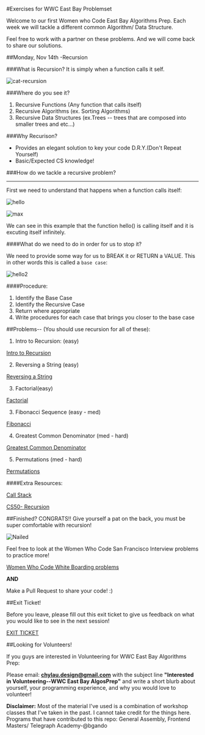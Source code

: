 #Exercises for WWC East Bay Problemset

Welcome to our first Women who Code East Bay Algorithms Prep.  Each week we will tackle a different common Algorithm/ Data Structure.

Feel free to work with a partner on these problems.  And we will come back to share our solutions.  

##Monday, Nov 14th -Recursion

###What is Recursion?
  It is simply when a function calls it self. 
  
![cat-recursion](https://cloud.githubusercontent.com/assets/10103582/20289242/a75498be-aa8d-11e6-8b93-9e13292f27d0.gif)
  
###Where do you see it?
1. Recursive Functions (Any function that calls itself)
2. Recursive Algorithms (ex. Sorting Algorithms)
3. Recursive Data Structures (ex.Trees -- trees that are composed into smaller trees and etc...)

###Why Recurison?
  - Provides an elegant solution to key your code D.R.Y.(Don't Repeat Yourself) 
  - Basic/Expected CS knowledge!
  
###How do we tackle a recursive problem?
<hr>

First we need to understand that happens when a function calls itself:

![hello](https://cloud.githubusercontent.com/assets/10103582/20289013/483ea0f0-aa8c-11e6-9be6-a708f4cbc01a.png)

![max](https://cloud.githubusercontent.com/assets/10103582/20289052/5dd3c026-aa8c-11e6-90d9-01cb6deceb98.png)

We can see in this example that the function hello() is calling itself and it is excuting itself infinitely.


####What do we need to do in order for us to stop it?

We need to provide some way for us to BREAK it or RETURN a VALUE.
This in other words this is called a `base case`:

![hello2](https://cloud.githubusercontent.com/assets/10103582/20289016/49ec5fb4-aa8c-11e6-8c43-98d693fd0f7d.png)

####Procedure:

1. Identify the Base Case
2. Identify the Recursive Case
3. Return where appropriate
4. Write procedures for each case that brings you closer to the base case
 

##Problems-- (You should use recursion for all of these):
1. Intro to Recursion: (easy)

[Intro to Recursion](https://github.com/chylaudes/WWCEastBay-AlgosPrep/blob/master/11-14-16/problemset/introToRecursion.js)

2. Reversing a String (easy)

[Reversing a String](https://github.com/chylaudes/WWCEastBay-AlgosPrep/blob/master/11-14-16/problemset/reversingAString.js)

3. Factorial(easy)

[Factorial](https://github.com/chylaudes/WWCEastBay-AlgosPrep/blob/master/11-14-16/problemset/factorial.js)

3. Fibonacci Sequence (easy - med)
 
[Fibonacci](https://github.com/chylaudes/WWCEastBay-AlgosPrep/blob/master/11-14-16/problemset/fib.js)

4. Greatest Common Denominator (med - hard)

[Greatest Common Denominator](https://github.com/chylaudes/WWCEastBay-AlgosPrep/blob/master/11-14-16/problemset/gcd.js)

5. Permutations (med - hard)

[Permutations](https://github.com/chylaudes/WWCEastBay-AlgosPrep/blob/master/11-14-16/problemset/permutations.js)

####Extra Resources:

[Call Stack](https://www.youtube.com/watch?v=beqqGIdabrE&t=2s)

[CS50- Recursion](https://www.youtube.com/watch?v=VrrnjYgDBEk)

##Finished?
CONGRATS!! Give yourself a pat on the back, you must be super comfortable with recursion!

![Nailed](https://cloud.githubusercontent.com/assets/10103582/20289011/44adadaa-aa8c-11e6-9955-5ac861860ba7.gif)

Feel free to look at the Women Who Code San Francisco Interview problems to practice more!

[Women Who Code White Boarding problems](http://meetupresources.herokuapp.com/whiteboard.html)

**AND**

Make a Pull Request to share your code! :)

##Exit Ticket!

Before you leave, please fill out this exit ticket to give us feedback on what you would like to see in the next session!


[EXIT TICKET](https://goo.gl/forms/i4JicdTtAl2RWkeg2)


##Looking for Volunteers!

If you guys are interested in Volunteering for WWC East Bay Algorithms Prep:

Please email: **chylau.design@gmail.com**  with the subject line **"Interested in Volunteering--WWC East Bay AlgosPrep"** and write a short blurb about yourself, your programming experience, and why you would love to volunteer!  


**Disclaimer:**
Most of the material I've used is a combination of workshop classes that I've taken in the past.  I cannot take credit for the things here.  Programs that have contributed to this repo:  General Assembly, Frontend Masters/ Telegraph Academy-@bgando  
